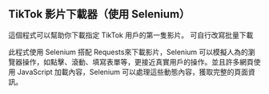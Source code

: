 ## TikTok 影片下載器（使用 Selenium） ##

這個程式可以幫助你下載指定 TikTok 用戶的第一隻影片。 可自行改寫批量下載

此程式使用 Selenium 搭配 Requests來下載影片，Selenium 可以模擬人為的瀏覽器操作，如點擊、滾動、填寫表單等，更接近真實用戶的操作。並且許多網頁使用 JavaScript 加載內容，Selenium 可以處理這些動態內容，獲取完整的頁面資訊。
